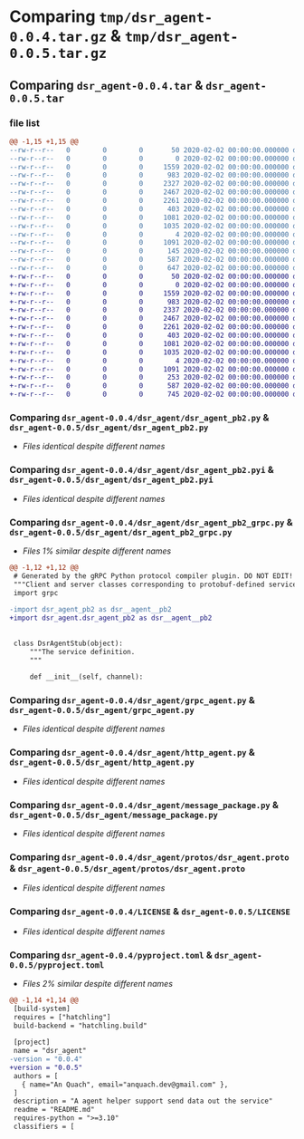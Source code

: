 # Comparing `tmp/dsr_agent-0.0.4.tar.gz` & `tmp/dsr_agent-0.0.5.tar.gz`

## Comparing `dsr_agent-0.0.4.tar` & `dsr_agent-0.0.5.tar`

### file list

```diff
@@ -1,15 +1,15 @@
--rw-r--r--   0        0        0       50 2020-02-02 00:00:00.000000 dsr_agent-0.0.4/requirements.txt
--rw-r--r--   0        0        0        0 2020-02-02 00:00:00.000000 dsr_agent-0.0.4/dsr_agent/__init__.py
--rw-r--r--   0        0        0     1559 2020-02-02 00:00:00.000000 dsr_agent-0.0.4/dsr_agent/dsr_agent_pb2.py
--rw-r--r--   0        0        0      983 2020-02-02 00:00:00.000000 dsr_agent-0.0.4/dsr_agent/dsr_agent_pb2.pyi
--rw-r--r--   0        0        0     2327 2020-02-02 00:00:00.000000 dsr_agent-0.0.4/dsr_agent/dsr_agent_pb2_grpc.py
--rw-r--r--   0        0        0     2467 2020-02-02 00:00:00.000000 dsr_agent-0.0.4/dsr_agent/grpc_agent.py
--rw-r--r--   0        0        0     2261 2020-02-02 00:00:00.000000 dsr_agent-0.0.4/dsr_agent/http_agent.py
--rw-r--r--   0        0        0      403 2020-02-02 00:00:00.000000 dsr_agent-0.0.4/dsr_agent/logger.py
--rw-r--r--   0        0        0     1081 2020-02-02 00:00:00.000000 dsr_agent-0.0.4/dsr_agent/message_package.py
--rw-r--r--   0        0        0     1035 2020-02-02 00:00:00.000000 dsr_agent-0.0.4/dsr_agent/protos/dsr_agent.proto
--rw-r--r--   0        0        0        4 2020-02-02 00:00:00.000000 dsr_agent-0.0.4/.gitignore
--rw-r--r--   0        0        0     1091 2020-02-02 00:00:00.000000 dsr_agent-0.0.4/LICENSE
--rw-r--r--   0        0        0      145 2020-02-02 00:00:00.000000 dsr_agent-0.0.4/README.md
--rw-r--r--   0        0        0      587 2020-02-02 00:00:00.000000 dsr_agent-0.0.4/pyproject.toml
--rw-r--r--   0        0        0      647 2020-02-02 00:00:00.000000 dsr_agent-0.0.4/PKG-INFO
+-rw-r--r--   0        0        0       50 2020-02-02 00:00:00.000000 dsr_agent-0.0.5/requirements.txt
+-rw-r--r--   0        0        0        0 2020-02-02 00:00:00.000000 dsr_agent-0.0.5/dsr_agent/__init__.py
+-rw-r--r--   0        0        0     1559 2020-02-02 00:00:00.000000 dsr_agent-0.0.5/dsr_agent/dsr_agent_pb2.py
+-rw-r--r--   0        0        0      983 2020-02-02 00:00:00.000000 dsr_agent-0.0.5/dsr_agent/dsr_agent_pb2.pyi
+-rw-r--r--   0        0        0     2337 2020-02-02 00:00:00.000000 dsr_agent-0.0.5/dsr_agent/dsr_agent_pb2_grpc.py
+-rw-r--r--   0        0        0     2467 2020-02-02 00:00:00.000000 dsr_agent-0.0.5/dsr_agent/grpc_agent.py
+-rw-r--r--   0        0        0     2261 2020-02-02 00:00:00.000000 dsr_agent-0.0.5/dsr_agent/http_agent.py
+-rw-r--r--   0        0        0      403 2020-02-02 00:00:00.000000 dsr_agent-0.0.5/dsr_agent/logger.py
+-rw-r--r--   0        0        0     1081 2020-02-02 00:00:00.000000 dsr_agent-0.0.5/dsr_agent/message_package.py
+-rw-r--r--   0        0        0     1035 2020-02-02 00:00:00.000000 dsr_agent-0.0.5/dsr_agent/protos/dsr_agent.proto
+-rw-r--r--   0        0        0        4 2020-02-02 00:00:00.000000 dsr_agent-0.0.5/.gitignore
+-rw-r--r--   0        0        0     1091 2020-02-02 00:00:00.000000 dsr_agent-0.0.5/LICENSE
+-rw-r--r--   0        0        0      253 2020-02-02 00:00:00.000000 dsr_agent-0.0.5/README.md
+-rw-r--r--   0        0        0      587 2020-02-02 00:00:00.000000 dsr_agent-0.0.5/pyproject.toml
+-rw-r--r--   0        0        0      745 2020-02-02 00:00:00.000000 dsr_agent-0.0.5/PKG-INFO
```

### Comparing `dsr_agent-0.0.4/dsr_agent/dsr_agent_pb2.py` & `dsr_agent-0.0.5/dsr_agent/dsr_agent_pb2.py`

 * *Files identical despite different names*

### Comparing `dsr_agent-0.0.4/dsr_agent/dsr_agent_pb2.pyi` & `dsr_agent-0.0.5/dsr_agent/dsr_agent_pb2.pyi`

 * *Files identical despite different names*

### Comparing `dsr_agent-0.0.4/dsr_agent/dsr_agent_pb2_grpc.py` & `dsr_agent-0.0.5/dsr_agent/dsr_agent_pb2_grpc.py`

 * *Files 1% similar despite different names*

```diff
@@ -1,12 +1,12 @@
 # Generated by the gRPC Python protocol compiler plugin. DO NOT EDIT!
 """Client and server classes corresponding to protobuf-defined services."""
 import grpc
 
-import dsr_agent_pb2 as dsr__agent__pb2
+import dsr_agent.dsr_agent_pb2 as dsr__agent__pb2
 
 
 class DsrAgentStub(object):
     """The service definition.
     """
 
     def __init__(self, channel):
```

### Comparing `dsr_agent-0.0.4/dsr_agent/grpc_agent.py` & `dsr_agent-0.0.5/dsr_agent/grpc_agent.py`

 * *Files identical despite different names*

### Comparing `dsr_agent-0.0.4/dsr_agent/http_agent.py` & `dsr_agent-0.0.5/dsr_agent/http_agent.py`

 * *Files identical despite different names*

### Comparing `dsr_agent-0.0.4/dsr_agent/message_package.py` & `dsr_agent-0.0.5/dsr_agent/message_package.py`

 * *Files identical despite different names*

### Comparing `dsr_agent-0.0.4/dsr_agent/protos/dsr_agent.proto` & `dsr_agent-0.0.5/dsr_agent/protos/dsr_agent.proto`

 * *Files identical despite different names*

### Comparing `dsr_agent-0.0.4/LICENSE` & `dsr_agent-0.0.5/LICENSE`

 * *Files identical despite different names*

### Comparing `dsr_agent-0.0.4/pyproject.toml` & `dsr_agent-0.0.5/pyproject.toml`

 * *Files 2% similar despite different names*

```diff
@@ -1,14 +1,14 @@
 [build-system]
 requires = ["hatchling"]
 build-backend = "hatchling.build"
 
 [project]
 name = "dsr_agent"
-version = "0.0.4"
+version = "0.0.5"
 authors = [
   { name="An Quach", email="anquach.dev@gmail.com" },
 ]
 description = "A agent helper support send data out the service"
 readme = "README.md"
 requires-python = ">=3.10"
 classifiers = [
```


